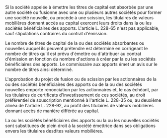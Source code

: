 Si la société appelée à émettre les titres de capital est absorbée par une autre société ou fusionne avec une ou plusieurs autres sociétés pour former une société nouvelle, ou procède à une scission, les titulaires de valeurs mobilières donnant accès au capital exercent leurs droits dans la ou les sociétés bénéficiaires des apports. L'article L. 228-65 n'est pas applicable, sauf stipulations contraires du contrat d'émission.

Le nombre de titres de capital de la ou des sociétés absorbantes ou nouvelles auquel ils peuvent prétendre est déterminé en corrigeant le nombre de titres qu'il est prévu d'émettre ou d'attribuer au contrat d'émission en fonction du nombre d'actions à créer par la ou les sociétés bénéficiaires des apports. Le commissaire aux apports émet un avis sur le nombre de titres ainsi déterminé.

L'approbation du projet de fusion ou de scission par les actionnaires de la ou des sociétés bénéficiaires des apports ou de la ou des sociétés nouvelles emporte renonciation par les actionnaires et, le cas échéant, par les titulaires de certificats d'investissement de ces sociétés, au droit préférentiel de souscription mentionné à l'article L. 228-35 ou, au deuxième alinéa de l'article L. 228-92, au profit des titulaires de valeurs mobilières donnant accès de manière différée au capital.

La ou les sociétés bénéficiaires des apports ou la ou les nouvelles sociétés sont substituées de plein droit à la société émettrice dans ses obligations envers les titulaires desdites valeurs mobilières.
